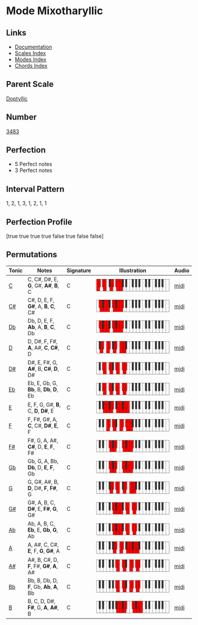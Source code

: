 # Mode Mixotharyllic

## Links

- [Documentation](index.md)
- [Scales Index](Scales.md)
- [Modes Index](Modes.md)
- [Chords Index](Chords.md)

## Parent Scale

[Doptyllic](ScaleDoptyllic.md)

## Number

[3483](https://ianring.com/musictheory/scales/3483)

## Perfection

- 5 Perfect notes
- 3 Perfect notes

## Interval Pattern

1, 2, 1, 3, 1, 2, 1, 1

## Perfection Profile

[true true true true false true false false]

## Permutations

| Tonic | Notes | Signature | Illustration | Audio |
|-------|-------|-----------|--------------|-------|
| [C](ModeCNaturalMixotharyllic.md) | C, C#, D#, E, **G**, G#, **A#**, **B**, C | C | ![CNaturalMixotharyllic](ModeCNaturalMixotharyllic.png) | [midi](https://github.com/edipermadi/music/blob/main/docs/ModeCNaturalMixotharyllic.mid?raw=true) |
| [C#](ModeCSharpMixotharyllic.md) | C#, D, E, F, **G#**, A, **B**, **C**, C# | C | ![CSharpMixotharyllic](ModeCSharpMixotharyllic.png) | [midi](https://github.com/edipermadi/music/blob/main/docs/ModeCSharpMixotharyllic.mid?raw=true) |
| [Db](ModeDFlatMixotharyllic.md) | Db, D, E, F, **Ab**, A, **B**, **C**, Db | C | ![DFlatMixotharyllic](ModeDFlatMixotharyllic.png) | [midi](https://github.com/edipermadi/music/blob/main/docs/ModeDFlatMixotharyllic.mid?raw=true) |
| [D](ModeDNaturalMixotharyllic.md) | D, D#, F, F#, **A**, A#, **C**, **C#**, D | C | ![DNaturalMixotharyllic](ModeDNaturalMixotharyllic.png) | [midi](https://github.com/edipermadi/music/blob/main/docs/ModeDNaturalMixotharyllic.mid?raw=true) |
| [D#](ModeDSharpMixotharyllic.md) | D#, E, F#, G, **A#**, B, **C#**, **D**, D# | C | ![DSharpMixotharyllic](ModeDSharpMixotharyllic.png) | [midi](https://github.com/edipermadi/music/blob/main/docs/ModeDSharpMixotharyllic.mid?raw=true) |
| [Eb](ModeEFlatMixotharyllic.md) | Eb, E, Gb, G, **Bb**, B, **Db**, **D**, Eb | C | ![EFlatMixotharyllic](ModeEFlatMixotharyllic.png) | [midi](https://github.com/edipermadi/music/blob/main/docs/ModeEFlatMixotharyllic.mid?raw=true) |
| [E](ModeENaturalMixotharyllic.md) | E, F, G, G#, **B**, C, **D**, **D#**, E | C | ![ENaturalMixotharyllic](ModeENaturalMixotharyllic.png) | [midi](https://github.com/edipermadi/music/blob/main/docs/ModeENaturalMixotharyllic.mid?raw=true) |
| [F](ModeFNaturalMixotharyllic.md) | F, F#, G#, A, **C**, C#, **D#**, **E**, F | C | ![FNaturalMixotharyllic](ModeFNaturalMixotharyllic.png) | [midi](https://github.com/edipermadi/music/blob/main/docs/ModeFNaturalMixotharyllic.mid?raw=true) |
| [F#](ModeFSharpMixotharyllic.md) | F#, G, A, A#, **C#**, D, **E**, **F**, F# | C | ![FSharpMixotharyllic](ModeFSharpMixotharyllic.png) | [midi](https://github.com/edipermadi/music/blob/main/docs/ModeFSharpMixotharyllic.mid?raw=true) |
| [Gb](ModeGFlatMixotharyllic.md) | Gb, G, A, Bb, **Db**, D, **E**, **F**, Gb | C | ![GFlatMixotharyllic](ModeGFlatMixotharyllic.png) | [midi](https://github.com/edipermadi/music/blob/main/docs/ModeGFlatMixotharyllic.mid?raw=true) |
| [G](ModeGNaturalMixotharyllic.md) | G, G#, A#, B, **D**, D#, **F**, **F#**, G | C | ![GNaturalMixotharyllic](ModeGNaturalMixotharyllic.png) | [midi](https://github.com/edipermadi/music/blob/main/docs/ModeGNaturalMixotharyllic.mid?raw=true) |
| [G#](ModeGSharpMixotharyllic.md) | G#, A, B, C, **D#**, E, **F#**, **G**, G# | C | ![GSharpMixotharyllic](ModeGSharpMixotharyllic.png) | [midi](https://github.com/edipermadi/music/blob/main/docs/ModeGSharpMixotharyllic.mid?raw=true) |
| [Ab](ModeAFlatMixotharyllic.md) | Ab, A, B, C, **Eb**, E, **Gb**, **G**, Ab | C | ![AFlatMixotharyllic](ModeAFlatMixotharyllic.png) | [midi](https://github.com/edipermadi/music/blob/main/docs/ModeAFlatMixotharyllic.mid?raw=true) |
| [A](ModeANaturalMixotharyllic.md) | A, A#, C, C#, **E**, F, **G**, **G#**, A | C | ![ANaturalMixotharyllic](ModeANaturalMixotharyllic.png) | [midi](https://github.com/edipermadi/music/blob/main/docs/ModeANaturalMixotharyllic.mid?raw=true) |
| [A#](ModeASharpMixotharyllic.md) | A#, B, C#, D, **F**, F#, **G#**, **A**, A# | C | ![ASharpMixotharyllic](ModeASharpMixotharyllic.png) | [midi](https://github.com/edipermadi/music/blob/main/docs/ModeASharpMixotharyllic.mid?raw=true) |
| [Bb](ModeBFlatMixotharyllic.md) | Bb, B, Db, D, **F**, Gb, **Ab**, **A**, Bb | C | ![BFlatMixotharyllic](ModeBFlatMixotharyllic.png) | [midi](https://github.com/edipermadi/music/blob/main/docs/ModeBFlatMixotharyllic.mid?raw=true) |
| [B](ModeBNaturalMixotharyllic.md) | B, C, D, D#, **F#**, G, **A**, **A#**, B | C | ![BNaturalMixotharyllic](ModeBNaturalMixotharyllic.png) | [midi](https://github.com/edipermadi/music/blob/main/docs/ModeBNaturalMixotharyllic.mid?raw=true) |
